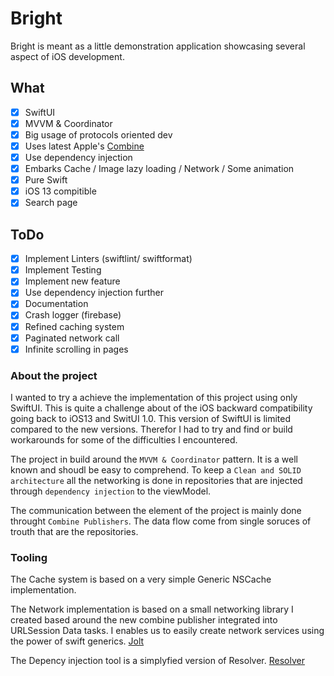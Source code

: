 # Bright

Bright is meant as a little demonstration application showcasing several aspect of iOS development.

## What
- [x] SwiftUI
- [x] MVVM & Coordinator
- [x] Big usage of protocols oriented dev
- [x] Uses latest Apple's [Combine](https://developer.apple.com/documentation/combine)
- [x] Use dependency injection
- [x] Embarks Cache / Image lazy loading / Network / Some animation
- [x] Pure Swift
- [x] iOS 13 compitible
- [x] Search page

## ToDo
- [x] Implement Linters (swiftlint/ swiftformat)
- [x] Implement Testing 
- [x] Implement new feature 
- [x] Use dependency injection further
- [x] Documentation
- [x] Crash logger (firebase)
- [x] Refined caching system
- [x] Paginated network call
- [x] Infinite scrolling in pages

### About the project

I wanted to try a achieve the implementation of this project using only SwiftUI.
This is quite a challenge about of the iOS backward compatibility going back to iOS13 and SwitUI 1.0.
This version of SwiftUI is limited compared to the new versions. Therefor I had to try and find or build workarounds for some of the difficulties I encountered.

The project in build around the `MVVM & Coordinator` pattern. It is a well known and shoudl be easy to comprehend.
To keep a `Clean and SOLID architecture` all the networking is done in repositories that are injected through `dependency injection` to the viewModel.

The communication between the element of the project is mainly done throught `Combine Publishers`. The data flow come from single soruces of trouth that are the repositories.

### Tooling

The Cache system is based on a very simple Generic NSCache implementation.

The Network implementation is based on a small networking library I created based around the new combine publisher integrated into URLSession Data tasks.
I enables us to easily create network services using the power of swift generics. 
[Jolt](https://github.com/lukacs-m/Jolt)

The Depency injection tool is a simplyfied version of Resolver. 
[Resolver](https://github.com/hmlongco/Resolver)
